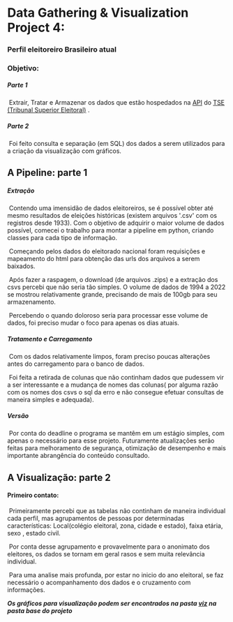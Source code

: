 # Data Gathering & Visualization Project 4:



### Perfil eleitoreiro Brasileiro atual

###		Objetivo:

##### 				Parte 1

​					Extrair, Tratar e Armazenar os dados que estão hospedados na [API](https://dadosabertos.tse.jus.br/dataset/) do [TSE (Tribunal Superior Eleitoral)](https://www.tse.jus.br/) . 

##### 				Parte 2

​					Foi feito consulta e separação (em SQL) dos dados a serem utilizados para a criação da visualização com gráficos.



## 	A Pipeline: parte 1

##### Extração

​	Contendo uma imensidão de dados eleitoreiros, se é possível obter até mesmo resultados de eleições históricas (existem arquivos '.csv'  com os registros desde 1933). Com o objetivo de adquirir o maior volume de dados possível, comecei o trabalho para montar a pipeline em python, criando classes para cada tipo de informação. 

​	Começando pelos dados do eleitorado nacional foram requisições e mapeamento do html para obtenção das urls dos arquivos a serem baixados.

​	Após fazer a raspagem, o download (de arquivos .zips) e a extração dos csvs percebi que não seria tão simples. O volume de dados de 1994 a 2022 se mostrou relativamente grande, precisando de mais de 100gb para seu armazenamento.

​	Percebendo o quando doloroso seria para processar esse volume de dados, foi preciso mudar o foco para apenas os dias atuais. 

##### Tratamento e Carregamento

​	Com os dados relativamente limpos, foram preciso poucas alterações antes do carregamento para o banco de dados. 

​	Foi feita a retirada de colunas que não continham dados que pudessem vir a ser interessante e a mudança de nomes das colunas( por alguma razão com os nomes dos csvs o sql da erro e não consegue efetuar consultas de maneira simples e adequada).



##### Versão

​	Por conta do deadline o programa se mantêm em um estágio simples, com apenas o necessário para esse projeto. Futuramente atualizações serão feitas para melhoramento de segurança, otimização de desempenho e mais importante abrangência do conteúdo consultado.





## A Visualização: parte 2

#### Primeiro contato:	

​	Primeiramente percebi que as tabelas não continham de maneira individual cada perfil, mas agrupamentos de pessoas por determinadas características: Local(colégio eleitoral, zona, cidade e estado), faixa etária, sexo , estado civil.

​	Por conta desse agrupamento e provavelmente para o anonimato  dos eleitores, os dados se tornam em geral rasos e sem muita relevância individual.

​	Para uma analise mais profunda, por estar no inicio do ano eleitoral, se faz necessário o acompanhamento dos dados e o cruzamento com informações.  	





***Os gráficos para visualização podem ser encontrados na pasta [viz](https://github.com/EdAndradeF/Projeto_4-5_IronHack/tree/main/viz) na pasta base do projeto***







 

